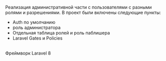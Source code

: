 Реализация административной части с пользователями с разными ролями и разрешениями.
В проект были включены следующие пункты:
- Auth по умолчанию
- роль администратора
- Отдельная таблица ролей и роль паблишера
- Laravel Gates и Policies
<br/>
Фреймворк Laravel 8
